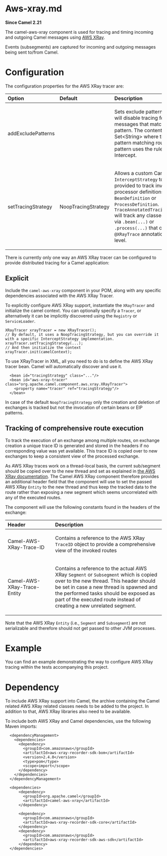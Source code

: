 # Aws-xray.md

**Since Camel 2.21**

The camel-aws-xray component is used for tracing and timing incoming and
outgoing Camel messages using [AWS XRay](https://aws.amazon.com/xray/).

Events (subsegments) are captured for incoming and outgoing messages
being sent to/from Camel.

# Configuration

The configuration properties for the AWS XRay tracer are:

<table>
<colgroup>
<col style="width: 10%" />
<col style="width: 10%" />
<col style="width: 79%" />
</colgroup>
<thead>
<tr>
<th style="text-align: left;">Option</th>
<th style="text-align: left;">Default</th>
<th style="text-align: left;">Description</th>
</tr>
</thead>
<tbody>
<tr>
<td style="text-align: left;"><p>addExcludePatterns</p></td>
<td style="text-align: left;"><p> </p></td>
<td style="text-align: left;"><p>Sets exclude pattern(s) that will
disable tracing for Camel messages that matches the pattern. The content
is a Set&lt;String&gt; where the key is a pattern matching routeId’s.
The pattern uses the rules from Intercept.</p></td>
</tr>
<tr>
<td style="text-align: left;"><p>setTracingStrategy</p></td>
<td style="text-align: left;"><p>NoopTracingStrategy</p></td>
<td style="text-align: left;"><p>Allows a custom Camel
<code>InterceptStrategy</code> to be provided to track invoked processor
definitions like <code>BeanDefinition</code> or
<code>ProcessDefinition</code>.
<code>TraceAnnotatedTracingStrategy</code> will track any classes
invoked via <code>.bean(...)</code> or <code>.process(...)</code> that
contain a <code>@XRayTrace</code> annotation at class level.</p></td>
</tr>
</tbody>
</table>

There is currently only one way an AWS XRay tracer can be configured to
provide distributed tracing for a Camel application:

## Explicit

Include the `camel-aws-xray` component in your POM, along with any
specific dependencies associated with the AWS XRay Tracer.

To explicitly configure AWS XRay support, instantiate the `XRayTracer`
and initialize the camel context. You can optionally specify a `Tracer`,
or alternatively it can be implicitly discovered using the `Registry` or
`ServiceLoader`.

    XRayTracer xrayTracer = new XRayTracer();
    // By default, it uses a NoopTracingStrategy, but you can override it with a specific InterceptStrategy implementation.
    xrayTracer.setTracingStrategy(...);
    // And then initialize the context
    xrayTracer.init(camelContext);

To use XRayTracer in XML, all you need to do is to define the AWS XRay
tracer bean. Camel will automatically discover and use it.

      <bean id="tracingStrategy" class="..."/>
      <bean id="aws-xray-tracer" class="org.apache.camel.component.aws.xray.XRayTracer">
        <property name="tracer" ref="tracingStrategy"/>
      </bean>

In case of the default `NoopTracingStrategy` only the creation and
deletion of exchanges is tracked but not the invocation of certain beans
or EIP patterns.

## Tracking of comprehensive route execution

To track the execution of an exchange among multiple routes, on exchange
creation a unique trace ID is generated and stored in the headers if no
corresponding value was yet available. This trace ID is copied over to
new exchanges to keep a consistent view of the processed exchange.

As AWS XRay traces work on a thread-local basis, the current sub/segment
should be copied over to the new thread and set as explained in [the AWS
XRay
documentation](https://docs.aws.amazon.com/xray/latest/devguide/xray-sdk-java-multithreading.html).
The Camel AWS XRay component therefore provides an additional header
field that the component will use to set the passed AWS XRay `Entity` to
the new thread and thus keep the tracked data to the route rather than
exposing a new segment which seems uncorrelated with any of the executed
routes.

The component will use the following constants found in the headers of
the exchange:

<table>
<colgroup>
<col style="width: 30%" />
<col style="width: 69%" />
</colgroup>
<thead>
<tr>
<th style="text-align: left;">Header</th>
<th style="text-align: left;">Description</th>
</tr>
</thead>
<tbody>
<tr>
<td style="text-align: left;"><p>Camel-AWS-XRay-Trace-ID</p></td>
<td style="text-align: left;"><p>Contains a reference to the AWS XRay
<code>TraceID</code> object to provide a comprehensive view of the
invoked routes</p></td>
</tr>
<tr>
<td style="text-align: left;"><p>Camel-AWS-XRay-Trace-Entity</p></td>
<td style="text-align: left;"><p>Contains a reference to the actual AWS
XRay <code>Segment</code> or <code>Subsegment</code> which is copied
over to the new thread. This header should be set in case a new thread
is spawned and the performed tasks should be exposed as part of the
executed route instead of creating a new unrelated segment.</p></td>
</tr>
</tbody>
</table>

Note that the AWS XRay `Entity` (i.e., `Segment` and `Subsegment`) are
not serializable and therefore should not get passed to other JVM
processes.

# Example

You can find an example demonstrating the way to configure AWS XRay
tracing within the tests accompanying this project.

# Dependency

To include AWS XRay support into Camel, the archive containing the Camel
related AWS XRay related classes needs to be added to the project. In
addition to that, AWS XRay libraries also need to be available.

To include both AWS XRay and Camel dependencies, use the following Maven
imports:

      <dependencyManagement>
        <dependencies>
          <dependency>
            <groupId>com.amazonaws</groupId>
            <artifactId>aws-xray-recorder-sdk-bom</artifactId>
            <version>2.4.0</version>
            <type>pom</type>
            <scope>import</scope>
          </dependency>
        </dependencies>
      </dependencyManagement>
    
      <dependencies>
          <dependency>
            <groupId>org.apache.camel</groupId>
            <artifactId>camel-aws-xray</artifactId>
          </dependency>
    
          <dependency>
            <groupId>com.amazonaws</groupId>
            <artifactId>aws-xray-recorder-sdk-core</artifactId>
          </dependency>
          <dependency>
            <groupId>com.amazonaws</groupId>
            <artifactId>aws-xray-recorder-sdk-aws-sdk</artifactId>
          </dependency>
      </dependencies>
